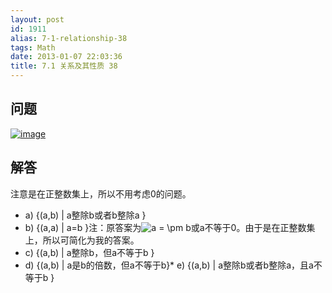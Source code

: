 ```yaml
---
layout: post
id: 1911
alias: 7-1-relationship-38
tags: Math
date: 2013-01-07 22:03:36
title: 7.1 关系及其性质 38
---
```


## 问题

[![image](http://freewind.me/wp-content/uploads/2013/01/image_thumb146.png "image")](http://freewind.me/wp-content/uploads/2013/01/image145.png)

## 解答

注意是在正整数集上，所以不用考虑0的问题。

*   a) {(a,b) | a整除b或者b整除a }
*   b) {(a,a) | a=b }注：原答案为![a =  \pm b](http://chart.apis.google.com/chart?cht=tx&chs=1x0&chf=bg,s,FFFFFF00&chco=000000&chl=a%20%3D%20%20%5Cpm%20b)或a不等于0。由于是在正整数集上，所以可简化为我的答案。
*   c) {(a,b) | a整除b，但a不等于b }
*   d) {(a,b) | a是b的倍数，但a不等于b}*   e) {(a,b) | a整除b或者b整除a，且a不等于b }

